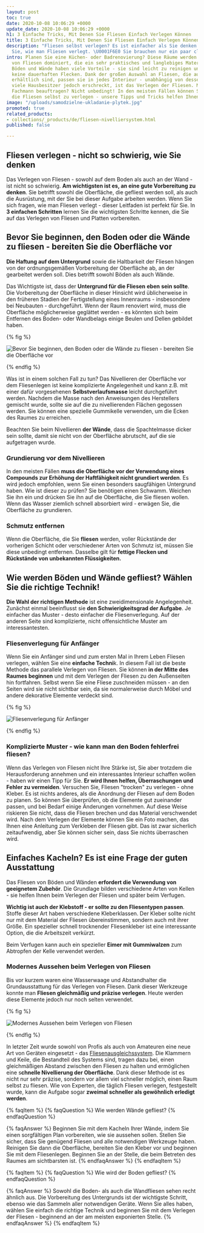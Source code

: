 ```yaml
---
layout: post
toc: true
date: 2020-10-08 10:06:29 +0000
update_date: 2020-10-08 10:06:29 +0000
h1: 3 Einfache Tricks, Mit Denen Sie Fliesen Einfach Verlegen Können
title: 3 Einfache Tricks, Mit Denen Sie Fliesen Einfach Verlegen Können
description: "Fliesen selbst verlegen? Es ist einfacher als Sie denken! ➡️ Prüfen
  Sie, wie man Fliesen verlegt. \U0001F6E0️ Sie brauchen nur ein paar clevere Tricks."
intro: Planen Sie eine Küchen- oder Badrenovierung? Diese Räume werden in der Regel
  von Fliesen dominiert, die ein sehr praktisches und langlebiges Material sind. Geflieste
  Böden und Wände haben viele Vorteile - sie sind leicht zu reinigen und bekommen
  keine dauerhaften Flecken. Dank der großen Auswahl an Fliesen, die auf dem Markt
  erhältlich sind, passen sie in jedes Interieur - unabhängig von dessen Stil. Was
  viele Hausbesitzer jedoch erschreckt, ist das Verlegen der Fliesen. Muss man einen
  Fachmann beauftragen? Nicht unbedingt! In den meisten Fällen können Sie entscheiden,
  die Fliesen selbst zu verlegen - unsere Tipps und Tricks helfen Ihnen dabei.
image: "/uploads/samodzielne-ukladanie-plytek.jpg"
promoted: true
related_products:
- collections/_products/de/fliesen-nivelliersystem.html
published: false

---
```

## Fliesen verlegen - nicht so schwierig, wie Sie denken

Das Verlegen von Fliesen - sowohl auf dem Boden als auch an der Wand - ist nicht so schwierig. **Am wichtigsten ist es, an eine gute Vorbereitung zu denken**. Sie betrifft sowohl die Oberfläche, die gefliest werden soll, als auch die Ausrüstung, mit der Sie bei dieser Aufgabe arbeiten werden. Wenn Sie sich fragen, wie man Fliesen verlegt - dieser Leitfaden ist perfekt für Sie. In **3 einfachen Schritten** lernen Sie die wichtigsten Schritte kennen, die Sie auf das Verlegen von Fliesen und Platten vorbereiten.

## Bevor Sie beginnen, den Boden oder die Wände zu fliesen - bereiten Sie die Oberfläche vor

**Die Haftung auf dem Untergrund** sowie die Haltbarkeit der Fliesen hängen von der ordnungsgemäßen Vorbereitung der Oberfläche ab, an der gearbeitet werden soll. Dies betrifft sowohl Böden als auch Wände.

Das Wichtigste ist, dass der **Untergrund für die Fliesen** **eben** **sein sollte**. Die Vorbereitung der Oberfläche in dieser Hinsicht wird üblicherweise in den früheren Stadien der Fertigstellung eines Innenraums - insbesondere bei Neubauten - durchgeführt. Wenn der Raum renoviert wird, muss die Oberfläche möglicherweise geglättet werden - es könnten sich beim Entfernen des Boden- oder Wandbelags einige Beulen und Dellen gebildet haben.

{% fig %}

![Bevor Sie beginnen, den Boden oder die Wände zu fliesen - bereiten Sie die Oberfläche vor](/uploads/ukladanie-plytek-sprzatanie.jpg "Bevor Sie beginnen, den Boden oder die Wände zu fliesen - bereiten Sie die Oberfläche vor")

{% endfig %}

Was ist in einem solchen Fall zu tun? Das Nivellieren der Oberfläche vor dem Fliesenlegen ist keine komplizierte Angelegenheit und kann z.B. mit einer dafür vorgesehenen **Selbstverlaufsmasse** leicht durchgeführt werden. Nachdem die Masse nach den Anweisungen des Herstellers gemischt wurde, sollte sie auf die zu nivellierenden Flächen gegossen werden. Sie können eine spezielle Gummikelle verwenden, um die Ecken des Raumes zu erreichen.

Beachten Sie beim Nivellieren **der Wände**, dass die Spachtelmasse dicker sein sollte, damit sie nicht von der Oberfläche abrutscht, auf die sie aufgetragen wurde.

### Grundierung vor dem Nivellieren

In den meisten Fällen **muss die Oberfläche vor der Verwendung eines Compounds zur Erhöhung der Haftfähigkeit nicht grundiert werden**. Es wird jedoch empfohlen, wenn Sie einen besonders saugfähigen Untergrund haben. Wie ist dieser zu prüfen? Sie benötigen einen Schwamm. Weichen Sie ihn ein und drücken Sie ihn auf die Oberfläche, die Sie fliesen wollen. Wenn das Wasser ziemlich schnell absorbiert wird - erwägen Sie, die Oberfläche zu grundieren.

### Schmutz entfernen

Wenn die Oberfläche, die Sie **fliesen** werden, voller Rückstände der vorherigen Schicht oder verschiedener Arten von Schmutz ist, müssen Sie diese unbedingt entfernen. Dasselbe gilt für **fettige Flecken und Rückstände von unbekannten Flüssigkeiten.**

## Wie werden Böden und Wände gefliest? Wählen Sie die richtige Technik!

**Die Wahl der richtigen Methode** ist eine zweidimensionale Angelegenheit. Zunächst einmal beeinflusst sie **den Schwierigkeitsgrad der Aufgabe**. Je einfacher das Muster - desto einfacher die Fliesenverlegung. Auf der anderen Seite sind komplizierte, nicht offensichtliche Muster am interessantesten.

### Fliesenverlegung für Anfänger

Wenn Sie ein Anfänger sind und zum ersten Mal in Ihrem Leben Fliesen verlegen, wählen Sie eine **einfache Techni**k. In diesem Fall ist die beste Methode das parallele Verlegen von Fliesen. Sie können **in der Mitte des Raumes beginnen** und mit dem Verlegen der Fliesen zu den Außenseiten hin fortfahren. Selbst wenn Sie eine Fliese zuschneiden müssen - an den Seiten wird sie nicht sichtbar sein, da sie normalerweise durch Möbel und andere dekorative Elemente verdeckt sind.

{% fig %}

![Fliesenverlegung für Anfänger](/uploads/samodzielne-ukladanie-plytek-1.jpg "Fliesenverlegung für Anfänger")

{% endfig %}

### Komplizierte Muster - wie kann man den Boden fehlerfrei fliesen?

Wenn das Verlegen von Fliesen nicht Ihre Stärke ist, Sie aber trotzdem die Herausforderung annehmen und ein interessantes Interieur schaffen wollen - haben wir einen Tipp für Sie. **Er wird Ihnen helfen, Überraschungen und Fehler zu vermeiden**. Versuchen Sie, Fliesen "trocken" zu verlegen - ohne Kleber. Es ist nichts anderes, als die Anordnung der Fliesen auf dem Boden zu planen. So können Sie überprüfen, ob die Elemente gut zueinander passen, und bei Bedarf einige Änderungen vornehmen. Auf diese Weise riskieren Sie nicht, dass die Fliesen brechen und das Material verschwendet wird. Nach dem Verlegen der Elemente können Sie ein Foto machen, das Ihnen eine Anleitung zum Verkleben der Fliesen gibt. Das ist zwar sicherlich zeitaufwendig, aber Sie können sicher sein, dass Sie nichts überraschen wird.

## Einfaches Kacheln? Es ist eine Frage der guten Ausstattung

Das Fliesen von Böden und Wänden **erfordert die Verwendung von geeignetem Zubehör**. Die Grundlage bilden verschiedene Arten von Kellen - sie helfen Ihnen beim Verlegen der Fliesen und später beim Verfugen.

**Wichtig ist auch der Klebstoff - er sollte zu den Fliesentypen passen**. Stoffe dieser Art haben verschiedene Kleberklassen. Der Kleber sollte nicht nur mit dem Material der Fliesen übereinstimmen, sondern auch mit ihrer Größe. Ein spezieller schnell trocknender Fliesenkleber ist eine interessante Option, die die Arbeitszeit verkürzt.

Beim Verfugen kann auch ein spezieller **Eimer mit Gummiwalzen** zum Abtropfen der Kelle verwendet werden.

### Modernes Aussehen beim Verlegen von Fliesen

Bis vor kurzem waren eine Wasserwaage und Abstandhalter die Grundausstattung für das Verlegen von Fliesen. Dank dieser Werkzeuge konnte man **Fliesen gleichmäßig und präzise verlegen**. Heute werden diese Elemente jedoch nur noch selten verwendet.

{% fig %}

![Modernes Aussehen beim Verlegen von Fliesen](/uploads/samodzielne-ukladanie-plytek-2.jpg "Modernes Aussehen beim Verlegen von Fliesen")

{% endfig %}

In letzter Zeit wurde sowohl von Profis als auch von Amateuren eine neue Art von Geräten eingesetzt - das [Fliesenausgleichssystem](). Die Klammern und Keile, die Bestandteil des Systems sind, tragen dazu bei, einen gleichmäßigen Abstand zwischen den Fliesen zu halten und ermöglichen eine s**chnelle Nivellierung der Oberfläche**. Dank dieser Methode ist es nicht nur sehr präzise, sondern vor allem viel schneller möglich, einen Raum selbst zu fliesen. Wie von Experten, die täglich Fliesen verlegen, festgestellt wurde, kann die Aufgabe sogar **zweimal schneller als gewöhnlich erledigt werden**.

{% faqItem %}
{% faqQuestion %}
Wie werden Wände gefliest?
{% endfaqQuestion %}

{% faqAnswer %}
Beginnen Sie mit dem Kacheln Ihrer Wände, indem Sie einen sorgfältigen Plan vorbereiten, wie sie aussehen sollen. Stellen Sie sicher, dass Sie genügend Fliesen und alle notwendigen Werkzeuge haben. Reinigen Sie dann die Oberfläche, bereiten Sie den Kleber vor und beginnen Sie mit dem Fliesenlegen. Beginnen Sie an der Stelle, die beim Betreten des Raumes am sichtbarsten ist.
{% endfaqAnswer %}
{% endfaqItem %}

{% faqItem %}
{% faqQuestion %}
Wie wird der Boden gefliest?
{% endfaqQuestion %}

{% faqAnswer %}
Sowohl die Boden- als auch die Wandfliesen sehen recht ähnlich aus. Die Vorbereitung des Untergrunds ist der wichtigste Schritt, ebenso wie das Sammeln aller notwendigen Geräte. Wenn Sie alles haben, wählen Sie einfach die richtige Technik und beginnen Sie mit dem Verlegen der Fliesen - beginnend an der am meisten exponierten Stelle.
{% endfaqAnswer %}
{% endfaqItem %}